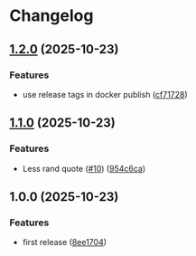 # Changelog

## [1.2.0](https://github.com/muskeg/quote-api/compare/v1.1.0...v1.2.0) (2025-10-23)


### Features

* use release tags in docker publish ([cf71728](https://github.com/muskeg/quote-api/commit/cf71728bf8c99135286c74991b4b3a0c5fc31bcf))

## [1.1.0](https://github.com/muskeg/quote-api/compare/v1.0.0...v1.1.0) (2025-10-23)


### Features

* Less rand quote ([#10](https://github.com/muskeg/quote-api/issues/10)) ([954c6ca](https://github.com/muskeg/quote-api/commit/954c6ca6d944c0b541cfafea9401433ef531c324))

## 1.0.0 (2025-10-23)


### Features

* first release ([8ee1704](https://github.com/muskeg/quote-api/commit/8ee1704a62ada58cba791bbac73ae6ec939aacc3))
